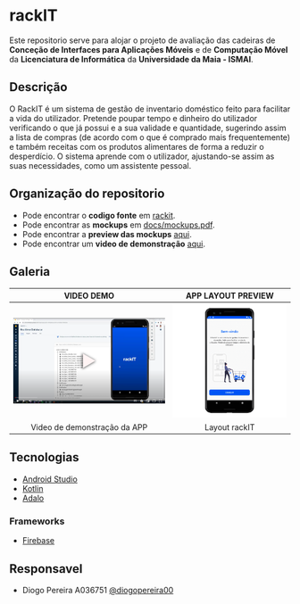 # rackIT
Este repositorio serve para alojar o projeto de avaliação das cadeiras de **Conceção de Interfaces para Aplicações Móveis** e de **Computação Móvel** da **Licenciatura de Informática** da **Universidade da Maia - ISMAI**.

## Descrição
O RackIT é um sistema de gestão de inventario doméstico feito para facilitar a vida do utilizador. Pretende poupar tempo e dinheiro do utilizador verificando o que já possui e a sua validade e quantidade, sugerindo assim a lista de compras (de acordo com o que é comprado mais frequentemente) e também receitas com os produtos alimentares de forma a reduzir o desperdício. O sistema aprende com o utilizador, ajustando-se assim as suas necessidades, como um assistente pessoal.

## Organização do repositorio
* Pode encontrar o **codigo fonte** em [rackit](https://github.com/diogopereira00/RackIT/tree/main/rackit).
* Pode encontrar as **mockups** em [docs/mockups.pdf](https://github.com/diogopereira00/RackIT/blob/main/docs/mokcups.pdf).
* Pode encontrar a **preview das mockups** [aqui](https://previewer.adalo.com/2c0a7795-ff19-4203-890f-a534f801457d).
* Pode encontrar um   **video de demonstração** [aqui](https://www.youtube.com/watch?v=iz7Q-Qj05Jg).


## Galeria
| VIDEO DEMO | APP LAYOUT PREVIEW |
:-: | :-: |
[![Video_Preview](https://github.com/diogopereira00/RackIT/blob/main/docs/images/previewvideo.png)](https://www.youtube.com/watch?v=iz7Q-Qj05Jg) | ![APP Layout](https://github.com/diogopereira00/RackIT/blob/main/docs/images/app.gif) 
Video de demonstração da APP | Layout rackIT

## Tecnologias
* [Android Studio](https://unity.com/)
* [Kotlin](https://kotlinlang.org/)
* [Adalo](https://www.adalo.com/)

### Frameworks
* [Firebase](https://firebase.google.com/)



## Responsavel
* Diogo Pereira A036751 [@diogopereira00](https://github.com/diogopereira00)


